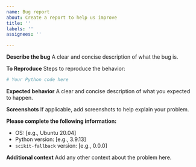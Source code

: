 ```yaml
---
name: Bug report
about: Create a report to help us improve
title: ''
labels: ''
assignees: ''

---
```


**Describe the bug**
A clear and concise description of what the bug is.

**To Reproduce**
Steps to reproduce the behavior:
```python
# Your Python code here
```

**Expected behavior**
A clear and concise description of what you expected to happen.

**Screenshots**
If applicable, add screenshots to help explain your problem.

**Please complete the following information:**
 - OS: [e.g., Ubuntu 20.04]
 - Python version: [e.g., 3.9.13]
- `scikit-fallback` version: [e.g., 0.0.0]

**Additional context**
Add any other context about the problem here.
